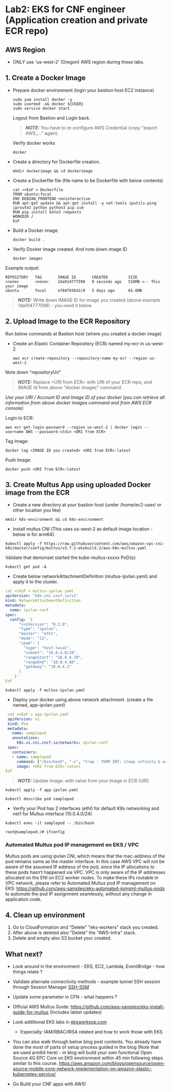 # Lab2: EKS for CNF engineer (Application creation and private ECR repo)

## AWS Region
* ONLY use 'us-west-2' (Oregon) AWS region during these labs.

## 1. Create a Docker Image 
* Prepare docker environment (login your bastion host EC2 instance)
  ````
  sudo yum install docker -y
  sudo usermod -aG docker ${USER}
  sudo service docker start
  ````
  Logout from Bastion and Login back.

  > **_NOTE:_** You have to re-configure AWS Credential (copy "export AWS_..." again). 
  
  Verify docker works
  ````
  docker
  ````
* Create a directory for Dockerfile creation.
  ````
  mkdir dockerimage && cd dockerimage
  ````
* Create a Dockerfile file (file name to be Dockerfile with below contents)
  ````
  cat <<EoF > Dockerfile
  FROM ubuntu:focal
  ENV DEBIAN_FRONTEND noninteractive
  RUN apt-get update && apt-get install -y net-tools iputils-ping iproute2 python python3 pip vim
  RUN pip install boto3 requests
  WORKDIR /
  EoF
  ````
* Build a Docker image.
  ```` 
  docker build .
  ````
* Verify Docker image created. And note down image ID
  ````
  docker images 
  ````
Example output:

````
REPOSITORY   TAG       IMAGE ID       CREATED         SIZE
<none>       <none>    1da914777598   9 seconds ago   526MB <-- This your image
ubuntu       focal     e784f03641c9   5 days ago      65.6MB
````

> **_NOTE:_**  Write down IMAGE ID for image you created (above example 1da914777598) - you need it below

## 2. Upload Image to the ECR Repository
Run below commands at Bastion host (where you created a docker image) 

* Create an Elastic Container Repository (ECR) named my-ecr in us-west-2
  ````
  aws ecr create-repository --repository-name my-ecr --region us-west-2
  ````
Note down "repositoryUri"

> **_NOTE:_** Replace \<URI from ECR\> with URI of your ECR repo, and IMAGE Id from above "docker images" command.

*Use your URI / Account ID and Image ID of your docker (you can retrieve all information from above docker images command and from AWS ECR console)*

Login to ECR:
  ````
  aws ecr get-login-password --region us-west-2 | docker login --username AWS --password-stdin <URI from ECR>
  ````
  Tag Image:
  ````
  docker tag <IMAGE ID you created> <URI from ECR>:latest
  ````
  Push Image:
  ````
  docker push <URI from ECR>:latest
  ````
  
## 3. Create Multus App using uploaded Docker image from the ECR
* Create a new directory at your bastion host (under /home/ec2-user/ or other location you like)
````
mkdir k8s-environment && cd k8s-environment
````
* Install multus CNI (This uses us-west-2 as default image location - below is for arm64).
 ````
 kubectl apply -f https://raw.githubusercontent.com/aws/amazon-vpc-cni-k8s/master/config/multus/v3.7.2-eksbuild.2/aws-k8s-multus.yaml
 ````
Validate that demonset started the kube-multus-xxxxx PoD(s):
````
kubectl get pod -A
````

* Create below networkAttachmentDefinition (multus-ipvlan.yaml) and apply it to the cluster.

````yaml
cat <<EoF > multus-ipvlan.yaml
apiVersion: "k8s.cni.cncf.io/v1"
kind: NetworkAttachmentDefinition
metadata:
  name: ipvlan-conf
spec:
  config: '{
      "cniVersion": "0.3.0",
      "type": "ipvlan",
      "master": "eth1",
      "mode": "l2",
      "ipam": {
        "type": "host-local",
        "subnet": "10.0.4.0/24",
        "rangeStart": "10.0.4.70",
        "rangeEnd": "10.0.4.80",
        "gateway": "10.0.4.1"
      }
    }'
EoF
````

  ````
  kubectl apply -f multus-ipvlan.yaml
  ````

* Deploy your docker using above network attachment. (create a file named, app-ipvlan.yaml)
````yaml
 cat <<EoF > app-ipvlan.yaml
 apiVersion: v1
 kind: Pod
 metadata:
   name: samplepod
   annotations:
     k8s.v1.cni.cncf.io/networks: ipvlan-conf
 spec:
   containers:
   - name: samplepod
     command: ["/bin/bash", "-c", "trap : TERM INT; sleep infinity & wait"]
     image: <URI from ECR>:latest
EoF
````
> **_NOTE:_** Update image: with value from your image in ECR (URI)

  ````
  kubectl apply -f app-ipvlan.yaml
  ````
  ````
  kubectl describe pod samplepod
  ````
* Verify your Pod has 2 interfaces (eth0 for default K8s networking and net1 for Multus interface (10.0.4.0/24)
````
kubectl exec -it samplepod -- /bin/bash
````  
````
root@samplepod:/# ifconfig
````
### Automated Multus pod IP management on EKS / VPC

Multus pods are using ipvlan CNI, which means that the mac-address of the pod remains same as the master interface. In this case AWS VPC will not be aware of the assumed IP address of the pod, since the IP allocations to these pods hasn’t happened via VPC. VPC is only aware of the IP addresses allocated on the ENI on EC2 worker nodes. To make these IPs routable in VPC network, please refer to Automated Multus pod IP management on EKS: https://github.com/aws-samples/eks-automated-ipmgmt-multus-pods to automate the pod IP assignment seamlessly, without any change in application code.

## 4. Clean up environment
1. Go to CloudFormation and "Delete" "eks-workers" stack you created. 
2. After above is deleted also "Delete" the "AWS-Infra" stack.
3. Delete and empty also S3 bucket your created. 

## What next? 
* Look around in the environment - EKS, EC2, Lambda, EventBridge - how things relate ?
* Validate alternate connectivity methods - example tunnel SSH session through Session Manager [SSH-SSM](https://docs.aws.amazon.com/systems-manager/latest/userguide/session-manager-getting-started-enable-ssh-connections.html)
* Update some parameter in CFN - what happens ?
* Official AWS Multus Guide: https://github.com/aws-samples/eks-install-guide-for-multus (Includes latest updates)
* Look additional EKS labs in [eksworksop.com](https://www.eksworkshop.com/)
  * Especially: IAM/RBAC/IRSA related and how to work those with EKS
* You can also walk through below blog post contents. You already have done the most of parts of setup process guided in the blog (Note that we used arm64 here) - in blog will build your own functional Open Source 4G EPC Core on EKS environment within 45 min following steps similar to this course. https://aws.amazon.com/blogs/opensource/open-source-mobile-core-network-implementation-on-amazon-elastic-kubernetes-service/

* Go Build your CNF apps with AWS!